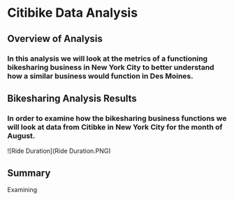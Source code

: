 # Citibike Data Analysis
## Overview of Analysis

### In this analysis we will look at the metrics of a functioning bikesharing business in New York City to better understand how a similar business would function in Des Moines.

## Bikesharing Analysis Results

### In order to examine how the bikesharing business functions we will look at data from Citibke in New York City for the month of August.
![Ride Duration](Ride Duration.PNG)

## Summary

  Examining

